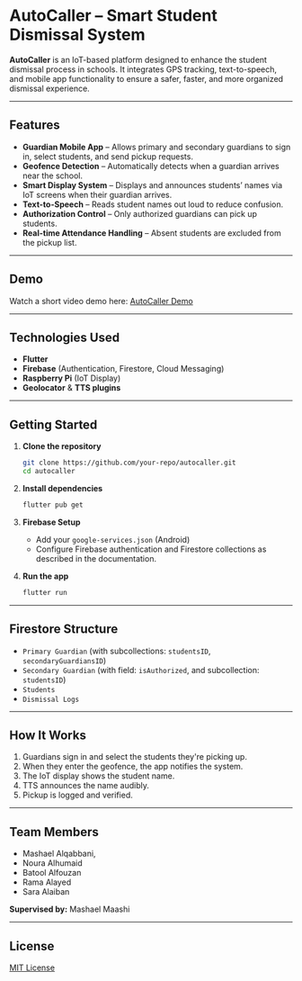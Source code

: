 # AutoCaller – Smart Student Dismissal System

**AutoCaller** is an IoT-based platform designed to enhance the student dismissal process in schools. It integrates GPS tracking, text-to-speech, and mobile app functionality to ensure a safer, faster, and more organized dismissal experience.

---

## Features

- **Guardian Mobile App** – Allows primary and secondary guardians to sign in, select students, and send pickup requests.
- **Geofence Detection** – Automatically detects when a guardian arrives near the school.
- **Smart Display System** – Displays and announces students’ names via IoT screens when their guardian arrives.
- **Text-to-Speech** – Reads student names out loud to reduce confusion.
- **Authorization Control** – Only authorized guardians can pick up students.
- **Real-time Attendance Handling** – Absent students are excluded from the pickup list.

---

## Demo

Watch a short video demo here: [AutoCaller Demo](https://youtu.be/jxDsLSj3528?feature=shared)

---

## Technologies Used

- **Flutter** 
- **Firebase** (Authentication, Firestore, Cloud Messaging)
- **Raspberry Pi** (IoT Display)
- **Geolocator** & **TTS plugins**

---

## Getting Started

1. **Clone the repository**
   ```bash
   git clone https://github.com/your-repo/autocaller.git
   cd autocaller
   ```

2. **Install dependencies**
   ```bash
   flutter pub get
   ```

3. **Firebase Setup**
   - Add your `google-services.json` (Android) 
   - Configure Firebase authentication and Firestore collections as described in the documentation.

4. **Run the app**
   ```bash
   flutter run
   ```

---

## Firestore Structure

- `Primary Guardian` (with subcollections: `studentsID`, `secondaryGuardiansID`)
- `Secondary Guardian` (with field: `isAuthorized`, and subcollection: `studentsID`)
- `Students`
- `Dismissal Logs`

---

## How It Works

1. Guardians sign in and select the students they're picking up.
2. When they enter the geofence, the app notifies the system.
3. The IoT display shows the student name.
4. TTS announces the name audibly.
5. Pickup is logged and verified.

---

## Team Members

- Mashael Alqabbani,
- Noura Alhumaid  
- Batool Alfouzan  
- Rama Alayed  
- Sara Alaiban  

**Supervised by:** Mashael Maashi

---



## License

[MIT License](LICENSE)
